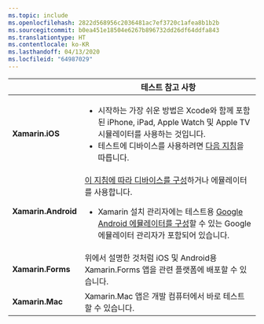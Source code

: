 ```yaml
---
ms.topic: include
ms.openlocfilehash: 2822d568956c2036481ac7ef3720c1afea8b1b2b
ms.sourcegitcommit: b0ea451e18504e6267b896732dd26df64ddfa843
ms.translationtype: HT
ms.contentlocale: ko-KR
ms.lasthandoff: 04/13/2020
ms.locfileid: "64987029"
---
```

||테스트 참고 사항|
|---|---|
|**Xamarin.iOS**|<ul><li>시작하는 가장 쉬운 방법은 Xcode와 함께 포함된 iPhone, iPad, Apple Watch 및 Apple TV 시뮬레이터를 사용하는 것입니다.</li><li>테스트에 디바이스를 사용하려면 <a href="~/ios/get-started/installation/device-provisioning/index.md">다음 지침</a>을 따릅니다.</li></ul>|
|**Xamarin.Android**|<a href="~/android/get-started/installation/set-up-device-for-development.md">이 지침에 따라 디바이스를 구성</a>하거나 에뮬레이터를 사용합니다.<ul><li>Xamarin 설치 관리자에는 테스트용 <a href="~/android/deploy-test/debugging/android-sdk-emulator/index.md">Google Android 에뮬레이터를 구성</a>할 수 있는 Google 에뮬레이터 관리자가 포함되어 있습니다.</li></ul>|
|**Xamarin.Forms**|위에서 설명한 것처럼 iOS 및 Android용 Xamarin.Forms 앱을 관련 플랫폼에 배포할 수 있습니다.|
|**Xamarin.Mac**|Xamarin.Mac 앱은 개발 컴퓨터에서 바로 테스트할 수 있습니다.|
